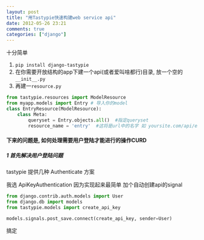 ```yaml
---
layout: post
title: "用Tastypie快速构建web service api"
date: 2012-05-26 23:21
comments: true
categories: ["django"]
---
```


十分简单

1. ``pip install django-tastypie``
2. 在你需要开放结构的app下建一个api(或者爱叫啥都行)目录, 放一个空的``__init__.py``
3. 再建一``resource.py``

```python
from tastypie.resources import ModelResource
from myapp.models import Entry # 导入你的model
class EntryResource(ModelResource):
    class Meta:
        queryset = Entry.objects.all()  #指定queryset
   		resource_name = 'entry'  #这将是url中的名字 如 yoursite.com/api/entry?format=json
```

#### 下来的问题是, 如何处理需要用户登陆才能进行的操作CURD

##### 1 首先解决用户登陆问题
tastypie 提供几种 Authenticate 方案

我选 ApiKeyAuthentication 因为实现起来最简单
加个自动创建api的signal

```python
from django.contrib.auth.models import User
from django.db import models
from tastypie.models import create_api_key

models.signals.post_save.connect(create_api_key, sender=User)
```
搞定

